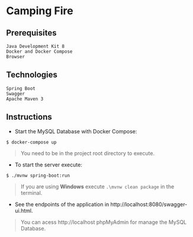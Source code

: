 # Camping Fire

## Prerequisites

```
Java Development Kit 8
Docker and Docker Compose
Browser
```

## Technologies

```
Spring Boot
Swagger
Apache Maven 3
```

## Instructions

- Start the MySQL Database with Docker Compose:

```
$ docker-compose up
```

> You need to be in the project root directory to execute.

- To start the server execute:

```
$ ./mvnw spring-boot:run
```

> If you are using **Windows** execute ```.\mvnw clean package``` in the terminal.

- See the endpoints of the application in http://localhost:8080/swagger-ui.html.

> You can acess http://localhost phpMyAdmin for manage the MySQL Database.
